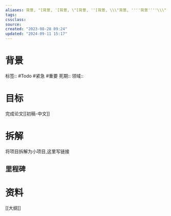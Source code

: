 ```yaml
---
aliases: 背景, "[背景, '[背景, \"[背景, ''[背景, \\\"背景, ''''背景''''\\\"]'']\"]']"
tags: 
cssclass:
source:
created: "2023-08-28 09:24"
updated: "2024-09-11 15:17"
---
```

# 背景
标签:: #Todo #紧急 #重要
死期::
领域::
# 目标
完成论文[[初稿-中文]]

# 拆解
将项目拆解为小项目,这里写链接

## 里程碑


# 资料
[[大纲]]

